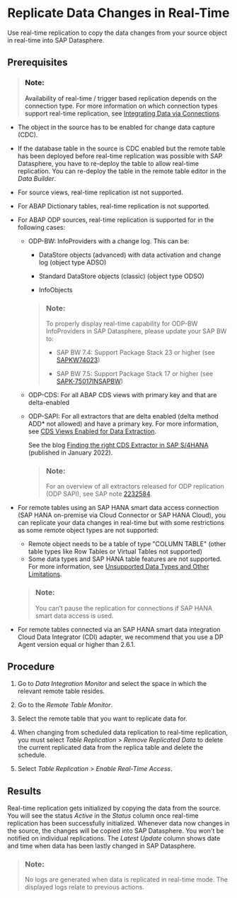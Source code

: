 <!-- loio441d327ead5c49d580d8600301735c83 -->

# Replicate Data Changes in Real-Time

Use real-time replication to copy the data changes from your source object in real-time into SAP Datasphere.



<a name="loio441d327ead5c49d580d8600301735c83__prereq_j3v_jmg_h4b"/>

## Prerequisites

> ### Note:  
> Availability of real-time / trigger based replication depends on the connection type. For more information on which connection types support real-time replication, see [Integrating Data via Connections](../Integrating-Data-Via-Connections/integrating-data-via-connections-eb85e15.md).

-   The object in the source has to be enabled for change data capture \(CDC\).

-   If the database table in the source is CDC enabled but the remote table has been deployed before real-time replication was possible with SAP Datasphere, you have to re-deploy the table to allow real-time replication. You can re-deploy the table in the remote table editor in the *Data Builder*.

-   For source views, real-time replication ist not supported.

-   For ABAP Dictionary tables, real-time replication is not supported.

-   For ABAP ODP sources, real-time replication is supported for in the following cases:

    -   ODP-BW: InfoProviders with a change log. This can be:

        -   DataStore objects \(advanced\) with data activation and change log \(object type ADSO\)

        -   Standard DataStore objects \(classic\) \(object type ODSO\)

        -   InfoObjects


        > ### Note:  
        > To properly display real-time capability for ODP-BW InfoProviders in SAP Datasphere, please update your SAP BW to:
        > 
        > -   SAP BW 7.4: Support Package Stack 23 or higher \(see [SAPKW74023](https://launchpad.support.sap.com/#/supportpackage/SAPKW74023)\)
        > 
        > -   SAP BW 7.5: Support Package Stack 17 or higher \(see [SAPK-75017INSAPBW](https://launchpad.support.sap.com/#/supportpackage/SAPK-75017INSAPBW)\)

    -   ODP-CDS: For all ABAP CDS views with primary key and that are delta-enabled

    -   ODP-SAPI: For all extractors that are delta enabled \(delta method ADD\* not allowed\) and have a primary key. For more information, see [CDS Views Enabled for Data Extraction](https://help.sap.com/docs/SAP_S4HANA_ON-PREMISE/8308e6d301d54584a33cd04a9861bc52/b7a5b8b72d3643b7a8ecf4cd695e0791.html).

        See the blog [Finding the right CDS Extractor in SAP S/4HANA](https://blogs.sap.com/2022/01/07/finding-the-right-cds-extractor-in-sap-s-4hana/) \(published in January 2022\).

        > ### Note:  
        > For an overview of all extractors released for ODP replication \(ODP SAPI\), see SAP note [2232584](https://me.sap.com/notes/2232584).


-   For remote tables using an SAP HANA smart data access connection \(SAP HANA on-premise via Cloud Connector or SAP HANA Cloud\), you can replicate your data changes in real-time but with some restrictions as some remote object types are not supported:

    -   Remote object needs to be a table of type "COLUMN TABLE" \(other table types like Row Tables or Virtual Tables not supported\)
    -   Some data types and SAP HANA table features are not supported. For more information, see [Unsupported Data Types and Other Limitations](https://help.sap.com/viewer/477aa413a36c4a95878460696fcc8896/latest/en-US/06f6eb4859894432a0416cbb49073f32.html?q=Unsupported%20data%20types%20and%20other%20limitations).

    > ### Note:  
    > You can’t pause the replication for connections if SAP HANA smart data access is used.

-   For remote tables connected via an SAP HANA smart data integration Cloud Data Integrator \(CDI\) adapter, we recommend that you use a DP Agent version equal or higher than 2.6.1.



<a name="loio441d327ead5c49d580d8600301735c83__steps_oqr_3wj_h4b"/>

## Procedure

1.  Go to *Data Integration Monitor* and select the space in which the relevant remote table resides.

2.  Go to the *Remote Table Monitor*.

3.  Select the remote table that you want to replicate data for.

4.  When changing from scheduled data replication to real-time replication, you must select *Table Replication* \> *Remove Replicated Data* to delete the current replicated data from the replica table and delete the schedule.

5.  Select *Table Replication* \> *Enable Real-Time Access*.




<a name="loio441d327ead5c49d580d8600301735c83__result_bqm_pm5_m4b"/>

## Results

Real-time replication gets initialized by copying the data from the source. You will see the status *Active* in the *Status* column once real-time replication has been successfully initialized. Whenever data now changes in the source, the changes will be copied into SAP Datasphere. You won't be notified on individual replications. The *Latest Update* column shows date and time when data has been lastly changed in SAP Datasphere.

> ### Note:  
> No logs are generated when data is replicated in real-time mode. The displayed logs relate to previous actions.

